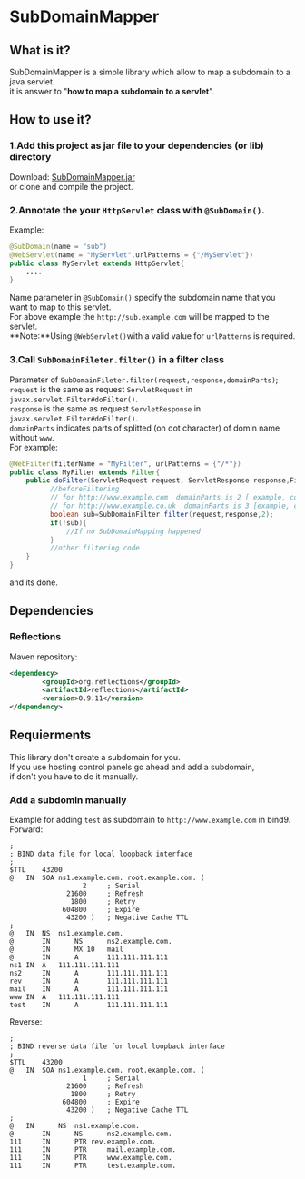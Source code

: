 # SubDomainMapper
## What is it?
SubDomainMapper is a simple library which allow to map a subdomain to a java servlet.  
it is answer to "**how to map a subdomain to a servlet**".
## How to use it?
### 1.Add this project as jar file to your dependencies (or lib) directory
Download: [SubDomainMapper.jar](https://github.com/AlirezaDastyar/SubDomainMpper/blob/master/jar/SubDomainMapper-0.1-SNAPSHOT.jar?raw=true)  
or clone and compile the project. 
### 2.Annotate the your `HttpServlet` class with `@SubDomain()`. 
Example:
```java
@SubDomain(name = "sub")
@WebServlet(name = "MyServlet",urlPatterns = {"/MyServlet"})
public class MyServlet extends HttpServlet{
    ....
}
```
Name parameter in `@SubDomain()` specify the subdomain name that you want to map to this servlet.  
For above example the `http://sub.example.com` will be mapped to the servlet.  
**Note:**Using `@WebServlet()`with a valid value for `urlPatterns` is required.
### 3.Call `SubDomainFileter.filter()` in a filter class
Parameter of `SubDomainFileter.filter(request,response,domainParts)`;  
`request` is the same as request `ServletRequest` in `javax.servlet.Filter#doFilter()`.  
`response` is the same as request `ServletResponse` in `javax.servlet.Filter#doFilter()`.  
`domainParts` indicates parts of splitted (on dot character) of domin name without `www`.  
For example:
```java
@WebFilter(filterName = "MyFilter", urlPatterns = {"/*"})
public class MyFilter extends Filter{
    public doFilter(ServletRequest request, ServletResponse response,FilterChain chain){
          //beforeFiltering 
          // for http://www.example.com  domainParts is 2 [ example, com]
          // for http://www.example.co.uk  domainParts is 3 [example, co, uk]
          boolean sub=SubDomainFilter.filter(request,response,2);
          if(!sub){
              //If no SubDomainMapping happened
          }
          //other filtering code
    }
}
```
and its done.
## Dependencies
### Reflections
Maven repository:
```xml
<dependency>
        <groupId>org.reflections</groupId>
        <artifactId>reflections</artifactId>
        <version>0.9.11</version>
</dependency>
```
## Requierments
This library don't create a subdomain for you.  
If you use hosting control panels go ahead and add a subdomain,  
if don't you have to do it manually.
### Add a subdomin manually
Example for adding `test` as subdomain to `http://www.example.com` in bind9.  
Forward:
```
;
; BIND data file for local loopback interface
;
$TTL	43200
@	IN	SOA	ns1.example.com. root.example.com. (
			      2		; Serial
			  21600		; Refresh
			   1800		; Retry
			 604800		; Expire
			  43200 )	; Negative Cache TTL
;
@	IN	NS	ns1.example.com.
@       IN      NS      ns2.example.com.
@       IN      MX 10   mail
@       IN      A       111.111.111.111
ns1	IN	A	111.111.111.111
ns2     IN      A       111.111.111.111
rev     IN      A       111.111.111.111
mail    IN      A       111.111.111.111
www	IN	A	111.111.111.111
test    IN      A       111.111.111.111
```
Reverse:
```
;
; BIND reverse data file for local loopback interface
;
$TTL	43200
@	IN	SOA	ns1.example.com. root.example.com. (
			      1		; Serial
			  21600		; Refresh
			   1800		; Retry
			 604800		; Expire
			  43200 )	; Negative Cache TTL
;
@	IN  	NS	ns1.example.com.
@       IN      NS      ns2.example.com.
111 	IN  	PTR	rev.example.com.
111     IN      PTR     mail.example.com.
111     IN      PTR     www.example.com.
111     IN      PTR     test.example.com.
```